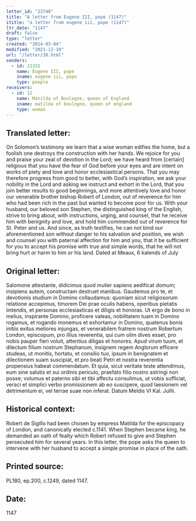 ```yaml
---
letter_id: "23748"
title: "A letter from Eugene III, pope (1147)"
ititle: "a letter from eugene iii, pope (1147)"
ltr_date: "1147"
draft: false
type: "letter"
created: "2014-03-04"
modified: "2021-12-10"
url: "/letter/38.html"
senders:
  - id: 21332
    name: Eugene III, pope
    iname: eugene iii, pope
    type: people
receivers:
  - id: 12
    name: Matilda of Boulogne, queen of England
    iname: matilda of boulogne, queen of england
    type: woman
---
```

<h2> Translated letter:</h2>On Solomon’s testimony we learn that a wise woman edifies the home, but a foolish one destroys the construction with her hands.  We rejoice for you and praise your zeal of devotion in the Lord; we have heard from [certain] religious that you have the fear of God before your eyes and are intent on works of piety and love and honor ecclesiastical persons.  That you may therefore progress from good to better, with God’s inspiration, we ask your nobility in the Lord and asking we instruct and exhort in the Lord, that you join better results to good beginnings, and more attentively love and honor our venerable brother bishop Robert of London, out of reverence for him who had been rich in the past but wanted to become poor for us.  With your husband, our beloved son Stephen, the distinguished king of the English, strive to bring about, with instructions, urging, and counsel, that he receive him with benignity and love, and hold him commended out of reverence for St. Peter and us.  And since, as truth testifies, he can not bind our aforementioned son without danger to his salvation and position, we wish and counsel you with paternal affection for him and you, that it be sufficient for you to accept his promise with true and simple words, that he will not bring hurt or harm to him or his land. Dated at Meaux, 6 kalends of July
<h2 class="mt-4"> Original letter:</h2>Salomone attestante, didicimus quod mulier sapiens aedificat domum; insipiens autem, constructam destruet manibus.  Gaudemus pro te, et devotionis studium in Domino collaudamus: quoniam sicut  religiosorum relatione accepimus, timorem Dei prae oculis habens, operibus pietatis iintendis, et personas ecclesiasticas et diligis et honoras. Ut ergo de bono in melius, inspirante Domino, proficere valeas, nobilitatem tuam in Domino rogamus, et rogando monemus et exhortamur in Domino, quatenus bonis initiis exitus meliores injungas, et venerabilem fratrem nostrum Robertum London, episcopum, pro illius reverentia, qui cum olim dives esset, pro nobis pauper fieri voluit, attentius diligas et honores. Apud virum tuum, et dilectum filium nostrum Stephanum, insignem regem Anglorum efficere studeas, ut monitis, hortatu, et consilio tuo, ipsum in benignatem et dilectionem suam suscipiat, et pro beati Petri et nostra reverentia propensius habeat commendatum. Et quia, sicut veritate teste attendimus, eum sine salutis et sui ordinis periculo, praefato filio nostro astringi non posse; volumus et paterno sibi et tibi affectu consulimus, ut vobis sufficiat, veraci et simplici verbo promissionem ab eo suscipere, quod laesionem vel detrimentum ei, vel terrae suae non inferat.  Datum Meldis VI Kal. Jullii.
<h2 class="mt-4"> Historical context:</h2>Robert de Sigillo had been chosen by empress Matilda for the episcopacy of London, and canonically elected c.1141.  When Stephen became king, he demanded an oath of fealty which Robert refused to give and Stephen persecuted him for several years.  In this letter, the pope asks the queen to intervene with her husband to accept a simple promise in place of the oath.
<h2 class="mt-4"> Printed source:</h2>PL180, ep.200, c.1249, dated 1147.
<h2 class="mt-4"> Date:</h2>1147